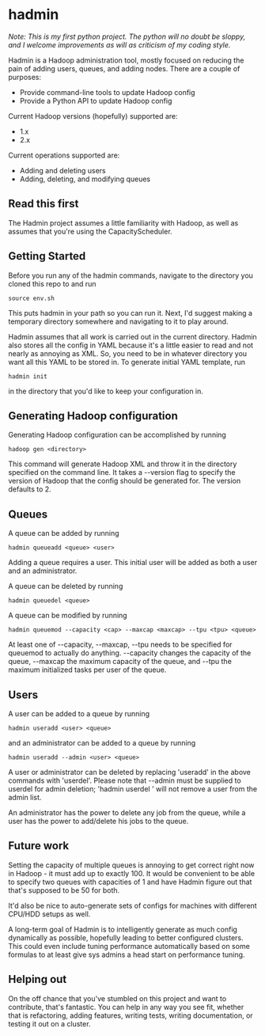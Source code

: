 # hadmin

*Note: This is my first python project. The python will no doubt be sloppy,
and I welcome improvements as will as criticism of my coding style.*

Hadmin is a Hadoop administration tool, mostly focused on reducing the
pain of adding users, queues, and adding nodes. There are a couple of
purposes:

* Provide command-line tools to update Hadoop config
* Provide a Python API to update Hadoop config

Current Hadoop versions (hopefully) supported are:

* 1.x
* 2.x

Current operations supported are:

* Adding and deleting users
* Adding, deleting, and modifying queues

## Read this first
The Hadmin project assumes a little familiarity with Hadoop, as well
as assumes that you're using the CapacityScheduler.

## Getting Started
Before you run any of the hadmin commands, navigate to the directory you cloned
this repo to and run

    source env.sh

This puts hadmin in your path so you can run it. Next, I'd suggest making
a temporary directory somewhere and navigating to it to play around.

Hadmin assumes that all work is carried out in the current directory. Hadmin
also stores all the config in YAML because it's a little easier to read
and not nearly as annoying as XML. So, you need to be in whatever directory
you want all this YAML to be stored in. To generate initial YAML template, run

    hadmin init

in the directory that you'd like to keep your configuration in.

## Generating Hadoop configuration
Generating Hadoop configuration can be accomplished by running

    hadoop gen <directory>

This command will generate Hadoop XML and throw it in the directory
specified on the command line. It takes a --version flag to specify
the version of Hadoop that the config should be generated for. The version
defaults to 2.

## Queues
A queue can be added by running

    hadmin queueadd <queue> <user>

Adding a queue requires a user. This initial user will be added as both
a user and an administrator.

A queue can be deleted by running

    hadmin queuedel <queue>

A queue can be modified by running

    hadmin queuemod --capacity <cap> --maxcap <maxcap> --tpu <tpu> <queue>

At least one of --capacity, --maxcap, --tpu needs to be specified for
queuemod to actually do anything. --capacity changes the capacity of the
queue, --maxcap the maximum capacity of the queue, and --tpu the maximum
initialized tasks per user of the queue.

## Users
A user can be added to a queue by running

    hadmin useradd <user> <queue>

and an administrator can be added to a queue by running

    hadmin useradd --admin <user> <queue>

A user or administrator can be deleted by replacing 'useradd' in the above
commands with 'userdel'. Please note that --admin must be supplied to userdel
for admin deletion; 'hadmin userdel <user>' will not remove a user from the
admin list.

An administrator has the power to delete any job from the queue, while a user
has the power to add/delete his jobs to the queue.

## Future work
Setting the capacity of multiple queues is annoying to get correct right now
in Hadoop - it must add up to exactly 100. It would be convenient to be
able to specify two queues with capacities of 1 and have Hadmin figure out
that that's supposed to be 50 for both.

It'd also be nice to auto-generate sets of configs for machines with
different CPU/HDD setups as well.

A long-term goal of Hadmin is to intelligently generate as much config
dynamically as possible, hopefully leading to better configured clusters.
This could even include tuning performance automatically based on some
formulas to at least give sys admins a head start on performance tuning.

## Helping out
On the off chance that you've stumbled on this project and want to
contribute, that's fantastic. You can help in any way you see fit, whether
that is refactoring, adding features, writing tests, writing documentation,
or testing it out on a cluster.
